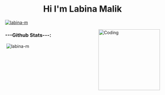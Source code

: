 <h1 align="center">Hi I'm Labina Malik</h1>
<p align="left"> <a href="https://github.com/ryo-ma/github-profile-trophy"><img src="https://github-profile-trophy.vercel.app/?username=labina-m" alt="labina-m" /></a> </p>
<img align="right" alt="Coding" width="200" src="https://mir-s3-cdn-cf.behance.net/projects/404/4cce16161921919.Y3JvcCw5NjYsNzU2LDE2LDA.gif">

<h3 align="left">---Github Stats---:</h3>
<p align="left">
</p>

<p>&nbsp;<img align="center" src="https://github-readme-stats.vercel.app/api?username=labina-m&show_icons=true&locale=en" alt="labina-m" /></p>

